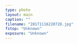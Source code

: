 ```yaml
---
type: photo
layout: main
caption: ""
filename: "20171116220728.jpg"
fstop: "Unknown"
exposure: "Unknown"
---
```

